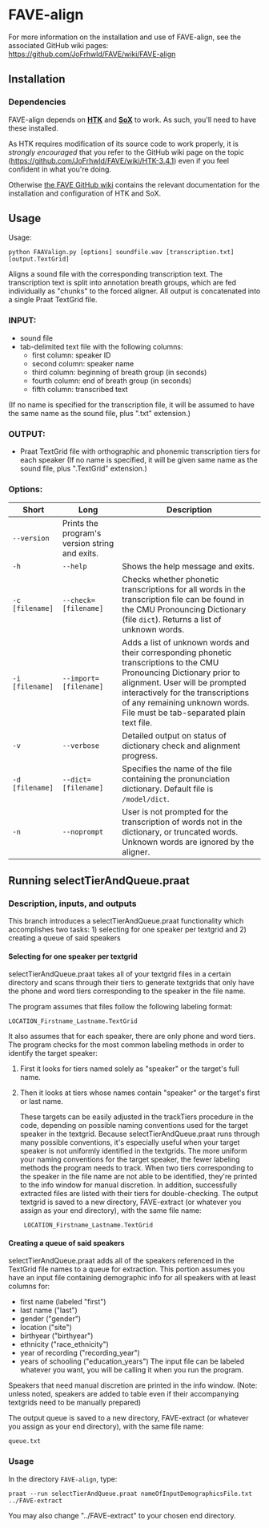 # FAVE-align

For more information on the installation and use of FAVE-align, see the associated GitHub wiki pages: 
https://github.com/JoFrhwld/FAVE/wiki/FAVE-align

## Installation

### Dependencies

FAVE-align depends on **[HTK](http://htk.eng.cam.ac.uk/)** and **[SoX](http://sox.sourceforge.net/)** to work. 
As such, you'll need to have these installed.

As HTK requires modification of its source code to work properly, it is *strongly encouraged* that you refer to the GitHub wiki page on the topic (https://github.com/JoFrhwld/FAVE/wiki/HTK-3.4.1) even if you feel confident in what you're doing.

Otherwise [the FAVE GitHub wiki](https://github.com/JoFrhwld/FAVE/wiki) contains the relevant documentation for the installation and configuration of HTK and SoX.

## Usage

Usage:  

    python FAAValign.py [options] soundfile.wav [transcription.txt] [output.TextGrid]

Aligns a sound file with the corresponding transcription text. 
The transcription text is split into annotation breath groups, which are fed individually as "chunks" to the forced aligner. 
All output is concatenated into a single Praat TextGrid file.

### INPUT:

- sound file
- tab-delimited text file with the following columns:
    * first column:   speaker ID
    * second column:  speaker name
    * third column:   beginning of breath group (in seconds)
    * fourth column:  end of breath group (in seconds)
    * fifth column:   transcribed text

(If no name is specified for the transcription file, it will be assumed to have the same name as the sound file, plus ".txt" extension.)

### OUTPUT:
- Praat TextGrid file with orthographic and phonemic transcription tiers for
each speaker (If no name is specified, it will be given same name as the sound
file, plus ".TextGrid" extension.)

### Options:

Short | Long | Description
------ | -----| ------
 | `--version`  | Prints the program's version string and exits.
`-h` | `--help`  | Shows the help message and exits.
`-c [filename]` | `--check=[filename]`  | Checks whether phonetic transcriptions for all words in the transcription file can be found in the CMU Pronouncing Dictionary (file `dict`).  Returns a list of unknown words.
`-i [filename]` | `--import=[filename]`  | Adds a list of unknown words and their corresponding phonetic transcriptions to the CMU Pronouncing Dictionary prior to alignment.  User will be prompted interactively for the transcriptions of any remaining unknown words.  File must be tab-separated plain text file.
`-v` | `--verbose` | Detailed output on status of dictionary check and alignment progress.
`-d [filename]` | `--dict=[filename]` | Specifies the name of the file containing the pronunciation dictionary.  Default file is `/model/dict`.
`-n` | `--noprompt` | User is not prompted for the transcription of words not in the dictionary, or truncated words.  Unknown words are ignored by the aligner.


## Running selectTierAndQueue.praat

### Description, inputs, and outputs
This branch introduces a selectTierAndQueue.praat functionality which accomplishes two tasks: 1) selecting for one speaker per textgrid and 2) creating a queue of said speakers

#### Selecting for one speaker per textgrid

selectTierAndQueue.praat takes all of your textgrid files in a certain directory and scans through their tiers to generate textgrids that only have the phone and word tiers corresponding to the speaker in the file name.

The program assumes that files follow the following labeling format:

    LOCATION_Firstname_Lastname.TextGrid
    
It also assumes that for each speaker, there are only phone and word tiers. The program checks for the most common labeling methods in order to identify the target speaker: 

1) First it looks for tiers named solely as "speaker" or the target's full name. 
2) Then it looks at tiers whose names contain "speaker" or the target's first or last name. 

	These targets can be easily adjusted in the trackTiers procedure in the code, depending on possible naming conventions used for the target speaker in the textgrid. Because selectTierAndQueue.praat runs through many possible conventions, it's especially useful when your target speaker is not uniformly identified in the textgrids. The more uniform your naming conventions for the target speaker, the fewer labeling methods the program needs to track.
        When two tiers corresponding to the speaker in the file name are not able to be identified, they're printed to the info window for manual discretion. In addition, successfully extracted files are listed with their tiers for double-checking.
	The output textgrid is saved to a new directory, FAVE-extract (or whatever you assign as your end directory), with the same file name:

	    LOCATION_Firstname_Lastname.TextGrid

#### Creating a queue of said speakers

selectTierAndQueue.praat adds all of the speakers referenced in the TextGrid file names to a queue for extraction. 
		This portion assumes you have an input file containing demographic info for all speakers with at least columns for:
- first name (labeled "first")
- last name ("last")
- gender ("gender") 
- location ("site")
- birthyear ("birthyear")
- ethnicity ("race_ethnicity")
- year of recording ("recording_year")
- years of schooling ("education_years")
The input file can be labeled whatever you want, you will be calling it when you run the program.

Speakers that need manual discretion are printed in the info window.
(Note: unless noted, speakers are added to table even if their accompanying textgrids need to be manually prepared)

The output queue is saved to a new directory, FAVE-extract (or whatever you assign as your end directory), with the same file name:

	queue.txt

### Usage

In the directory `FAVE-align`, type:

    praat --run selectTierAndQueue.praat nameOfInputDemographicsFile.txt ../FAVE-extract

You may also change "../FAVE-extract" to your chosen end directory.
